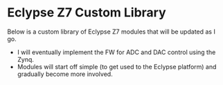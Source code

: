# Eclypse Z7 Custom Library
Below is a custom library of Eclypse Z7 modules that will be updated as I go. 
* I will eventually implement the FW for ADC and DAC control using the Zynq.
* Modules will start off simple (to get used to the Eclypse platform) and gradually become more involved.
